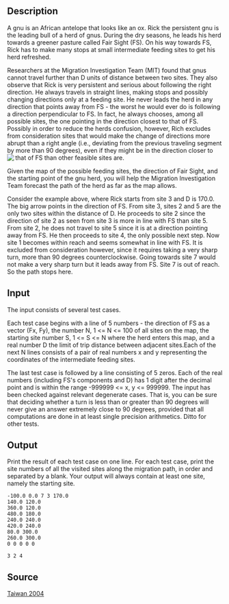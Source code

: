<h2>Description</h2><p>A gnu is an African antelope that looks like an ox. Rick the persistent gnu is the leading bull of a herd of gnus. During the dry seasons, he leads his herd towards a greener pasture called Fair Sight (FS). On his way towards FS, Rick has to make many stops at small intermediate feeding sites to get his herd refreshed.
</p>
Researchers at the Migration Investigation Team (MIT) found that gnus cannot travel further than D units of distance between two sites. They also observe that Rick is very persistent and serious about following the right direction. He always travels in straight lines, making stops and possibly changing directions only at a feeding site. He never leads the herd in any direction that points away from FS - the worst he would ever do is following a direction perpendicular to FS. In fact, he always chooses, among all possible sites, the one pointing in the direction closest to that of FS. Possibly in order to reduce the herds confusion, however, Rich excludes from consideration sites that would make the change of directions more abrupt than a right angle (i.e., deviating from the previous traveling segment by more than 90 degrees), even if they might be in the direction closer to that of FS than other feasible sites are.
<img src="images/2695_1.jpg" align="left"><p>Given the map of the possible feeding sites, the direction of Fair Sight, and the starting point of the gnu herd, you will help the Migration Investigation Team forecast the path of the herd as far as the map allows.
</p>
Consider the example above, where Rick starts from site 3 and D is 170.0. The big arrow points in the direction of FS. From site 3, sites 2 and 5 are the only two sites within the distance of D. He proceeds to site 2 since the direction of site 2 as seen from site 3 is more in line with FS than site 5. From site 2, he does not travel to site 5 since it is at a direction pointing away from FS. He then proceeds to site 4, the only possible next step. Now site 1 becomes within reach and seems somewhat in line with FS. It is excluded from consideration however, since it requires taking a very sharp turn, more than 90 degrees counterclockwise. Going towards site 7 would not make a very sharp turn but it leads away from FS. Site 7 is out of reach. So the path stops here.<h2>Input</h2><p>The input consists of several test cases.
</p>
Each test case begins with a line of 5 numbers - the direction of FS as a vector (Fx, Fy), the number N, 1 &lt;= N &lt;= 100 of all sites on the map, the starting site number S, 1 &lt;= S &lt;= N where the herd enters this map, and a real number D the limit of trip distance between adjacent sites.Each of the next N lines consists of a pair of real numbers x and y representing the coordinates of the intermediate feeding sites. 

The last test case is followed by a line consisting of 5 zeros. Each of the real numbers (including FS's components and D) has 1 digit after the decimal point and is within the range -999999 &lt;= x, y &lt;= 999999. The input has been checked against relevant degenerate cases. That is, you can be sure that deciding whether a turn is less than or greater than 90 degrees will never give an answer extremely close to 90 degrees, provided that all computations are done in at least single precision arithmetics. Ditto for other tests.<h2>Output</h2><p>Print the result of each test case on one line. For each test case, print the site numbers of all the visited sites along the migration path, in order and separated by a blank. Your output will always contain at least one site, namely the starting site.
</p><pre><code class="language-input1">-100.0 0.0 7 3 170.0
140.0 120.0
360.0 120.0
480.0 180.0
240.0 240.0
420.0 240.0
80.0 300.0
260.0 300.0
0 0 0 0 0</code></pre><pre><code class="language-output1">3 2 4</code></pre><h2>Source</h2><a href="searchproblem?field=source&amp;key=Taiwan+2004">Taiwan 2004</a>